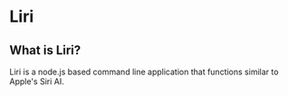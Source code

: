 # Liri

## What is Liri?
Liri is a node.js based command line application that functions similar to Apple's Siri AI. 